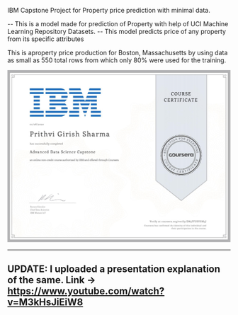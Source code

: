 IBM Capstone Project for Property price prediction with minimal data.

-- This is a model made for prediction of Property with help of UCI Machine Learning Repository Datasets. 
-- This model predicts price of any property from its specific attributes

This is aproperty price production for Boston, Massachusetts by using data as small as 
550 total rows from which only 80% were used for the training.

<img src ="https://raw.githubusercontent.com/prithvi-sharma/IBM-Capstone-Project/master/Capstone%20Project%20Certificate.jpg">

---------------------------------------------------------------------------------------------------------------
UPDATE: I uploaded a presentation explanation of the same. Link -> https://www.youtube.com/watch?v=M3kHsJiEiW8
---------------------------------------------------------------------------------------------------------------
